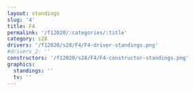 ```yaml
---
layout: standings
slug: '4'
title: F4
permalink: '/f12020/:categories/:title'
category: s28
drivers: '/f12020/s28/F4/F4-driver-standings.png'
#drivers_2: ''
constructors: '/f12020/s28/F4/F4-constructor-standings.png'
graphics:
  standings: ''
  tv: ''
---
```


